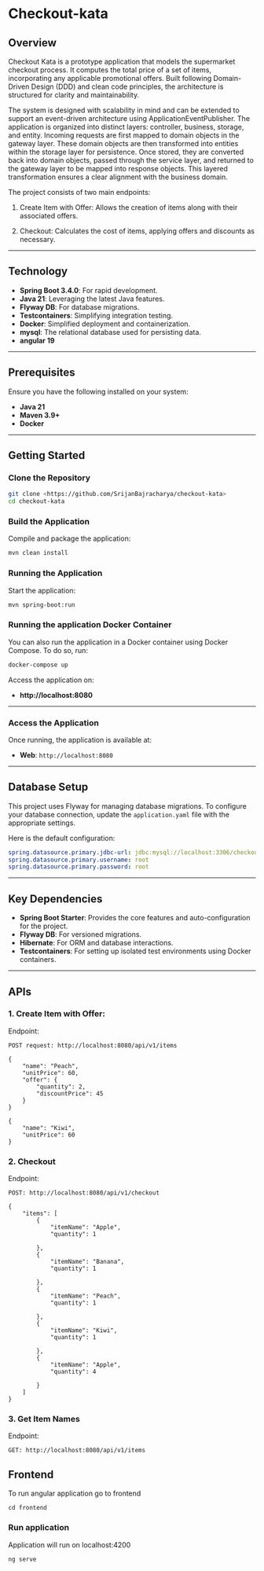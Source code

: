 # Checkout-kata

## Overview
Checkout Kata is a prototype application that models the supermarket checkout process. 
It computes the total price of a set of items, incorporating any applicable promotional offers. 
Built following Domain-Driven Design (DDD) and clean code principles, the architecture is structured for clarity and maintainability.

The system is designed with scalability in mind and can be extended to support an event-driven architecture using ApplicationEventPublisher. 
The application is organized into distinct layers: controller, business, storage, and entity. 
Incoming requests are first mapped to domain objects in the gateway layer. 
These domain objects are then transformed into entities within the storage layer for persistence. 
Once stored, they are converted back into domain objects, passed through the service layer, and returned to the gateway 
layer to be mapped into response objects. 
This layered transformation ensures a clear alignment with the business domain.

The project consists of two main endpoints:

1. Create Item with Offer: Allows the creation of items along with their associated offers.

2. Checkout: Calculates the cost of items, applying offers and discounts as necessary.
---

## Technology

- **Spring Boot 3.4.0**: For rapid development.
- **Java 21**: Leveraging the latest Java features.
- **Flyway DB**: For database migrations.
- **Testcontainers**: Simplifying integration testing.
- **Docker**: Simplified deployment and containerization.
- **mysql**: The relational database used for persisting data.
- **angular 19**

---

## Prerequisites

Ensure you have the following installed on your system:

- **Java 21**
- **Maven 3.9+**
- **Docker**

---

## Getting Started

### Clone the Repository
```bash
git clone <https://github.com/SrijanBajracharya/checkout-kata>
cd checkout-kata
```

### Build the Application

Compile and package the application:
```bash
mvn clean install
```

### Running the Application
Start the application:
```bash
mvn spring-boot:run
```

### Running the application Docker Container

You can also run the application in a Docker container using Docker Compose. To do so, run:
```bash
docker-compose up
```

Access the application on:
- **http://localhost:8080**

---

### Access the Application

Once running, the application is available at:
- **Web**: `http://localhost:8080`

---

## Database Setup

This project uses Flyway for managing database migrations. 
To configure your database connection, update the `application.yaml` file with the appropriate settings.

Here is the default configuration:
```yaml
spring.datasource.primary.jdbc-url: jdbc:mysql://localhost:3306/checkout_kata
spring.datasource.primary.username: root
spring.datasource.primary.password: root
```

---

## Key Dependencies

- **Spring Boot Starter**: Provides the core features and auto-configuration for the project.
- **Flyway DB**: For versioned migrations.
- **Hibernate**: For ORM and database interactions.
- **Testcontainers**: For setting up isolated test environments using Docker containers.

---

## APIs

### 1. Create Item with Offer:<br>
Endpoint:
```
POST request: http://localhost:8080/api/v1/items
```
```
{
    "name": "Peach",
    "unitPrice": 60,
    "offer": {
        "quantity": 2,
        "discountPrice": 45
    }
}
```
```
{
    "name": "Kiwi",
    "unitPrice": 60
}
```

### 2. Checkout <br>
Endpoint:
```
POST: http://localhost:8080/api/v1/checkout
```

```
{
    "items": [
        {
            "itemName": "Apple",
            "quantity": 1

        },
        {
            "itemName": "Banana",
            "quantity": 1

        },
        {
            "itemName": "Peach",
            "quantity": 1

        },
        {
            "itemName": "Kiwi",
            "quantity": 1

        },
        {
            "itemName": "Apple",
            "quantity": 4

        }
    ]
}
```

### 3. Get Item Names<br>
Endpoint:
```
GET: http://localhost:8080/api/v1/items
```

## Frontend
To run angular application 
go to frontend 

```
cd frontend
```
### Run application
Application will run on localhost:4200
```
ng serve
```
